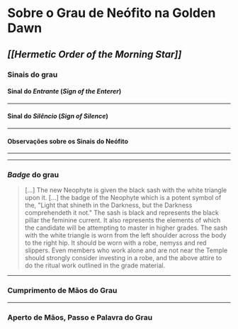# Sobre o Grau de Neófito na Golden Dawn
## *[[Hermetic Order of the Morning Star]]*




### Sinais do grau
#### Sinal do *Entrante* (*Sign of the Enterer*)


---
#### Sinal do *Silêncio* (*Sign of Silence*)


---
#### Observações sobre os Sinais do Neófito


---
---
### *Badge* do grau
>  [...] The new Neophyte is given the black sash with the white triangle upon it. [...] the badge of the Neophyte which is a potent symbol of the, "Light that shineth in the Darkness, but the Darkness comprehendeth it not."
>  The sash is black and represents the black pillar the feminine current. It also represents the elements of which the candidate will be attempting to master in higher grades.
>  The sash with the white triangle is worn from the left shoulder across the body to the right hip. It should be worn with a robe, nemyss and red slippers. Even members who work alone and are not near the Temple should strongly consider investing in a robe, and the above attire to do the ritual work outlined in the grade material.

---
### Cumprimento de Mãos do Grau


---
### Aperto de Mãos, Passo e Palavra do Grau
